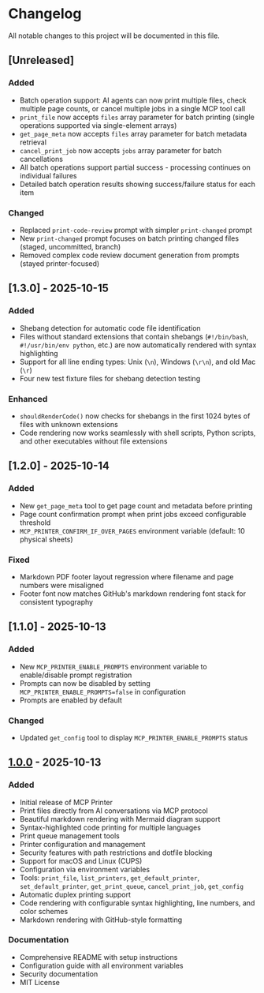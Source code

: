 # Changelog

All notable changes to this project will be documented in this file.

## [Unreleased]

### Added
- Batch operation support: AI agents can now print multiple files, check multiple page counts, or cancel multiple jobs in a single MCP tool call
- `print_file` now accepts `files` array parameter for batch printing (single operations supported via single-element arrays)
- `get_page_meta` now accepts `files` array parameter for batch metadata retrieval
- `cancel_print_job` now accepts `jobs` array parameter for batch cancellations
- All batch operations support partial success - processing continues on individual failures
- Detailed batch operation results showing success/failure status for each item

### Changed
- Replaced `print-code-review` prompt with simpler `print-changed` prompt
- New `print-changed` prompt focuses on batch printing changed files (staged, uncommitted, branch)
- Removed complex code review document generation from prompts (stayed printer-focused)

## [1.3.0] - 2025-10-15

### Added
- Shebang detection for automatic code file identification
- Files without standard extensions that contain shebangs (`#!/bin/bash`, `#!/usr/bin/env python`, etc.) are now automatically rendered with syntax highlighting
- Support for all line ending types: Unix (`\n`), Windows (`\r\n`), and old Mac (`\r`)
- Four new test fixture files for shebang detection testing

### Enhanced
- `shouldRenderCode()` now checks for shebangs in the first 1024 bytes of files with unknown extensions
- Code rendering now works seamlessly with shell scripts, Python scripts, and other executables without file extensions

## [1.2.0] - 2025-10-14

### Added
- New `get_page_meta` tool to get page count and metadata before printing
- Page count confirmation prompt when print jobs exceed configurable threshold
- `MCP_PRINTER_CONFIRM_IF_OVER_PAGES` environment variable (default: 10 physical sheets)

### Fixed
- Markdown PDF footer layout regression where filename and page numbers were misaligned
- Footer font now matches GitHub's markdown rendering font stack for consistent typography

## [1.1.0] - 2025-10-13

### Added
- New `MCP_PRINTER_ENABLE_PROMPTS` environment variable to enable/disable prompt registration
- Prompts can now be disabled by setting `MCP_PRINTER_ENABLE_PROMPTS=false` in configuration
- Prompts are enabled by default

### Changed
- Updated `get_config` tool to display `MCP_PRINTER_ENABLE_PROMPTS` status

## [1.0.0] - 2025-10-13

### Added
- Initial release of MCP Printer
- Print files directly from AI conversations via MCP protocol
- Beautiful markdown rendering with Mermaid diagram support
- Syntax-highlighted code printing for multiple languages
- Print queue management tools
- Printer configuration and management
- Security features with path restrictions and dotfile blocking
- Support for macOS and Linux (CUPS)
- Configuration via environment variables
- Tools: `print_file`, `list_printers`, `get_default_printer`, `set_default_printer`, `get_print_queue`, `cancel_print_job`, `get_config`
- Automatic duplex printing support
- Code rendering with configurable syntax highlighting, line numbers, and color schemes
- Markdown rendering with GitHub-style formatting

### Documentation
- Comprehensive README with setup instructions
- Configuration guide with all environment variables
- Security documentation
- MIT License

[1.0.0]: https://github.com/steveclarke/mcp-printer/releases/tag/v1.0.0

